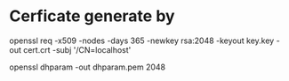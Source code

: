 # Cerficate generate by

openssl req -x509 -nodes -days 365 -newkey rsa:2048 -keyout  key.key -out  cert.crt -subj '/CN=localhost'

openssl dhparam -out dhparam.pem 2048
